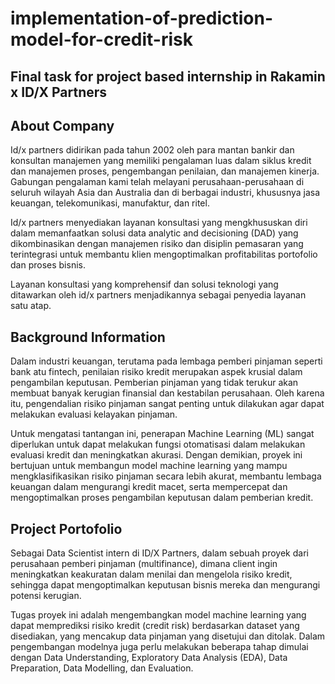 # implementation-of-prediction-model-for-credit-risk
Final task for project based internship in Rakamin x ID/X Partners
----------------------------
## About Company
Id/x partners didirikan pada tahun 2002 oleh para mantan bankir dan konsultan manajemen yang memiliki pengalaman luas dalam siklus kredit dan manajemen proses, pengembangan penilaian, dan manajemen kinerja. Gabungan pengalaman kami telah melayani perusahaan-perusahaan di seluruh wilayah Asia dan Australia dan di berbagai industri, khususnya jasa keuangan, telekomunikasi, manufaktur, dan ritel. 

Id/x partners menyediakan layanan konsultasi yang mengkhususkan diri dalam memanfaatkan solusi data analytic and decisioning (DAD) yang dikombinasikan dengan manajemen risiko dan disiplin pemasaran yang terintegrasi untuk membantu klien mengoptimalkan profitabilitas portofolio dan proses bisnis.

Layanan konsultasi yang komprehensif dan solusi teknologi yang ditawarkan oleh id/x partners menjadikannya sebagai penyedia layanan satu atap.


## Background Information
Dalam industri keuangan, terutama pada lembaga pemberi pinjaman seperti bank atu fintech, penilaian risiko kredit merupakan aspek krusial dalam pengambilan keputusan. Pemberian pinjaman yang tidak terukur akan membuat banyak kerugian finansial dan kestabilan perusahaan. Oleh karena itu, pengendalian risiko pinjaman sangat penting untuk dilakukan agar dapat melakukan evaluasi kelayakan pinjaman.

Untuk mengatasi tantangan ini, penerapan Machine Learning (ML) sangat diperlukan untuk dapat melakukan fungsi otomatisasi dalam melakukan evaluasi kredit dan meningkatkan akurasi. Dengan demikian, proyek ini bertujuan untuk membangun model machine learning yang mampu mengklasifikasikan risiko pinjaman secara lebih akurat, membantu lembaga keuangan dalam mengurangi kredit macet, serta mempercepat dan mengoptimalkan proses pengambilan keputusan dalam pemberian kredit.



## Project Portofolio

Sebagai Data Scientist intern di ID/X Partners, dalam sebuah proyek dari perusahaan pemberi pinjaman (multifinance), dimana client ingin meningkatkan keakuratan dalam menilai dan mengelola risiko kredit, sehingga dapat mengoptimalkan keputusan bisnis mereka dan mengurangi potensi kerugian.

Tugas proyek ini adalah mengembangkan model machine learning yang dapat memprediksi risiko kredit (credit risk) berdasarkan dataset yang disediakan, yang mencakup data pinjaman yang disetujui dan ditolak. Dalam pengembangan modelnya juga perlu melakukan beberapa tahap dimulai dengan Data Understanding, Exploratory Data Analysis (EDA), Data Preparation, Data Modelling, dan Evaluation.



